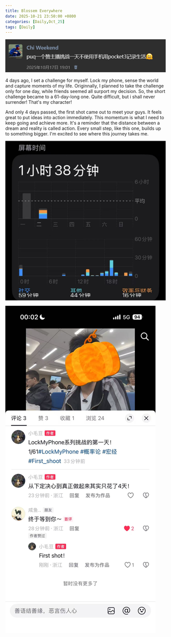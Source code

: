 ```yaml
---
title: Blossem Everywhere
date: 2025-10-21 23:50:00 +0800
categories: [Daily,Oct_25]
tags: [Daily]
---
```


![](/assets/img/Challenge.png)

4 days ago, I set a challenge for myself. Lock my phone, sense the world and capture moments of my life. Originnally, I planned to take the challenge only for one day, while friends seemed all surport my decision. So, the short challenge became to a 61-day-long one. Quite difficult, but i shall never surrender! That's my character!

And only 4 days passed, the first shot came out to meet your guys. It feels great to put ideas into action immediately. This momentum is what I need to keep going and achieve more. It's a reminder that the distance between a dream and reality is called action. Every small step, like this one, builds up to something bigger. I'm excited to see where this journey takes me.

![](/assets/img/屏幕使用时间.jpg)

![](/assets/img/第一个视频.jpg)
